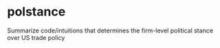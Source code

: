 # polstance
Summarize code/intuitions that determines the firm-level political stance over US trade policy
